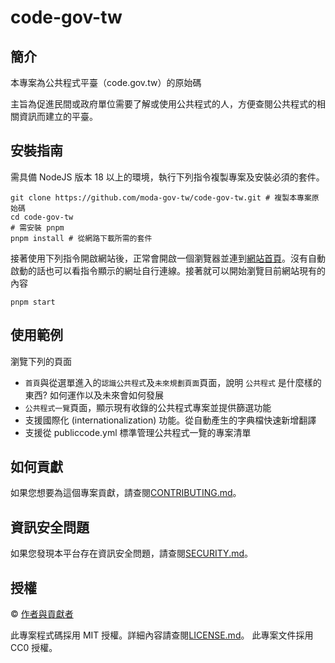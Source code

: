 # code-gov-tw

## 簡介

本專案為公共程式平臺（code.gov.tw）的原始碼

主旨為促進民間或政府單位需要了解或使用公共程式的人，方便查閱公共程式的相關資訊而建立的平臺。

## 安裝指南

需具備 NodeJS 版本 18 以上的環境，執行下列指令複製專案及安裝必須的套件。

```shell
git clone https://github.com/moda-gov-tw/code-gov-tw.git # 複製本專案原始碼
cd code-gov-tw
# 需安裝 pnpm
pnpm install # 從網路下載所需的套件
```

接著使用下列指令開啟網站後，正常會開啟一個瀏覽器並連到[網站首頁](http://localhost:5173/)。沒有自動啟動的話也可以看指令顯示的網址自行連線。接著就可以開始瀏覽目前網站現有的內容

```shell
pnpm start
```

## 使用範例

瀏覽下列的頁面

- `首頁`與從選單進入的`認識公共程式`及`未來規劃頁面`頁面，說明 `公共程式` 是什麼樣的東西? 如何運作以及未來會如何發展
- `公共程式一覽`頁面，顯示現有收錄的公共程式專案並提供篩選功能
- 支援國際化 (internationalization) 功能。從自動產生的字典檔快速新增翻譯
- 支援從 publiccode.yml 標準管理公共程式一覽的專案清單

## 如何貢獻

如果您想要為這個專案貢獻，請查閱[CONTRIBUTING.md](/CONTRIBUTING.md)。

## 資訊安全問題

如果您發現本平台存在資訊安全問題，請查閱[SECURITY.md](/SECURITY.md)。

## 授權

© [作者與貢獻者](/AUTHORS.md)

此專案程式碼採用 MIT 授權。詳細內容請查閱[LICENSE.md](/LICENSE.md)。
此專案文件採用 CC0 授權。
